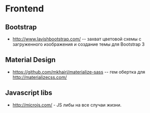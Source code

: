 # Frontend

## Bootstrap

 - http://www.lavishbootstrap.com/ -- захват цветовой схемы с загруженного изображения и создание темы для Bootstrap 3

## Material Design

 - https://github.com/mkhairi/materialize-sass -- гем обертка для http://materializecss.com/

## Javascript libs

 - http://microjs.com/  - JS либы на все случаи жизни.
